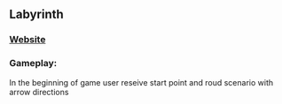 ## Labyrinth

### [Website](https://labyrinth-fawn.vercel.app/)

### Gameplay:

In the beginning of game user reseive start point and roud scenario with arrow directions
